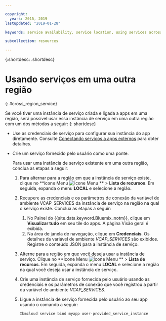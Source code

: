 ```yaml
---

copyright:
  years: 2015, 2019
lastupdated: "2019-01-28"

keywords: service availability, service location, using services across regions

subcollection: resources

---
```


{:shortdesc: .shortdesc}

# Usando serviços em uma outra região
{: #cross_region_service}

Se você tiver uma instância de serviço criada e ligada a apps em uma região, será possível usar essa instância de serviço em uma outra região com um dos métodos a seguir:
{: shortdesc}

  * Use as credenciais de serviço para configurar sua instância do app diretamente. Consulte [Conectando serviços a apps externos](/docs/resources?topic=resources-externalapp#externalapp) para obter detalhes.
  * Crie um serviço fornecido pelo usuário como uma ponte.

	Para usar uma instância de serviço existente
em uma outra região, conclua as etapas a seguir:

      1. Para alternar para a região em que a instância de serviço existe, clique no **ícone Menu ![Ícone Menu](../icons/icon_hamburger.svg) ** > **Lista de recursos**. Em seguida, expanda o menu **LOCAL** e selecione a região.

      2. Recupere as credenciais e os parâmetros de conexão da variável de ambiente VCAP_SERVICES da instância de serviço na região na qual o serviço existe. Conclua
as etapas a seguir:

	       1. No Painel do {{site.data.keyword.Bluemix_notm}}, clique em **Visualizar tudo** em seu tile do apps. A página Visão geral é exibida.
	       2. Na área de janela de navegação, clique em **Credenciais**. Os detalhes da variável de ambiente *VCAP_SERVICES* são exibidos. Registre o conteúdo JSON para a
instância de serviço.

      3. Alterne para a região em que você deseja usar a instância de
serviço. Clique no **Ícone Menu ![Ícone Menu](../icons/icon_hamburger.svg) ** > **Lista de recursos**. Em seguida, expanda o menu **LOCAL** e selecione a região na qual você deseja usar a instância de serviço.

      4. Crie uma instância de serviço fornecida pelo usuário usando as credenciais
e os parâmetros de conexão que você registrou a partir da variável de ambiente
*VCAP_SERVICES*.

      5. Ligue a instância de serviço fornecida pelo usuário ao seu app
usando o comando a seguir:

	     ```
	     Ibmcloud service bind myapp user-provided_service_instance
	     ```
